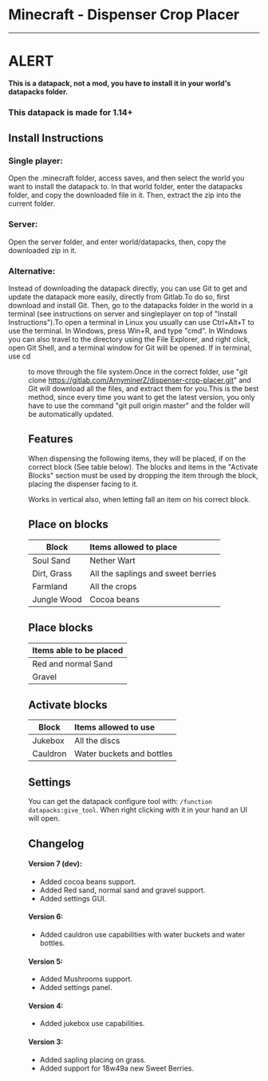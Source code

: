 # Minecraft - Dispenser Crop Placer
****
# ALERT
**This is a datapack, not a mod, you have to install it in your world's datapacks folder.**
### This datapack is made for 1.14+

## Install Instructions
### Single player:
Open the .minecraft folder, access saves, and then select the world you want to install the datapack to. In that world folder, enter the datapacks folder, and copy the downloaded file in it. Then, extract the zip into the current folder.
### Server:
Open the server folder, and enter world/datapacks, then, copy the downloaded zip in it.
### Alternative:
Instead of downloading the datapack directly, you can use Git to get and update the datapack more easily, directly from Gitlab.To do so, first download and install Git. Then, go to the datapacks folder in the world in a terminal (see instructions on server and singleplayer on top of "Install Instructions").To open a terminal in Linux you usually can use Ctrl+Alt+T to use the terminal. In Windows, press Win+R, and type "cmd". In Windows you can also travel to the directory using the File Explorer, and right click, open Git Shell, and a terminal window for Git will be opened. If in terminal, use cd <dir> to move through the file system.Once in the correct folder, use "git clone https://gitlab.com/ArnyminerZ/dispenser-crop-placer.git" and Git will download all the files, and extract them for you.This is the best method, since every time you want to get the latest version, you only have to use the command "git pull origin master" and the folder will be automatically updated.

## Features
When dispensing the following items, they will be placed, if on the correct block (See table below).
The blocks and items in the "Activate Blocks" section must be used by dropping the item through the block, placing the dispenser facing to it.

Works in vertical also, when letting fall an item on his correct block.

## Place on blocks
| Block        | Items allowed to place             |
| -------------|:---------------------------------- |
| Soul Sand    | Nether Wart                        |
| Dirt, Grass  | All the saplings and sweet berries |
| Farmland     | All the crops                      |
| Jungle Wood  | Cocoa beans                        |

## Place blocks
| Items able to be placed            |
|:---------------------------------- |
| Red and normal Sand                |
| Gravel                             |

## Activate blocks
| Block    | Items allowed to use      |
| ---------|:------------------------- |
| Jukebox  | All the discs             |
| Cauldron | Water buckets and bottles |

## Settings
You can get the datapack configure tool with: `/function datapacks:give_tool`. When right clicking with it in your hand an UI will open.

## Changelog
#### Version 7 (dev):
- Added cocoa beans support.
- Added Red sand, normal sand and gravel support.
- Added settings GUI.
#### Version 6:
- Added cauldron use capabilities with water buckets and water bottles.
#### Version 5:
- Added Mushrooms support.
- Added settings panel.
#### Version 4:
- Added jukebox use capabilities.
#### Version 3:
- Added sapling placing on grass.
- Added support for 18w49a new Sweet Berries.